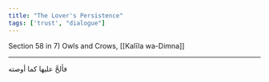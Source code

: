 ```yaml
---
title: "The Lover's Persistence"
tags: ['trust', "dialogue"]
---
```


 Section 58 in 7) Owls and Crows, [[Kalīla wa-Dimna]]

---
فألحَّ عليها كما أوصته
